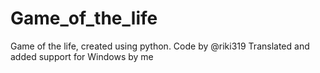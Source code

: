 # Game_of_the_life
Game of the life, created using python.
Code by @riki319
Translated and added support for Windows by me
